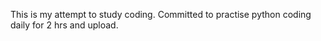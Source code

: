 This is my attempt to study coding.
Committed to practise python coding daily for 2 hrs and upload.
